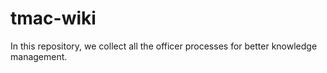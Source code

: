 # tmac-wiki
In this repository, we collect all the officer processes for better knowledge management.
